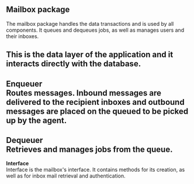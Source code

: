 ## Mailbox package

The mailbox package handles the data transactions and is used by all
components. It queues and dequeues jobs, as well as manages users and
their inboxes.

This is the data layer of the application and it interacts directly with 
the database.
--
__Enqueuer__  
Routes messages. Inbound messages are delivered to the recipient inboxes and outbound messages are placed on the queued to be picked up by the agent.
--
__Dequeuer__  
Retrieves and manages jobs from the queue.
--
__Interface__  
Interface is the mailbox's interface. It contains methods for its creation, as well as for inbox mail retrieval and authentication.
